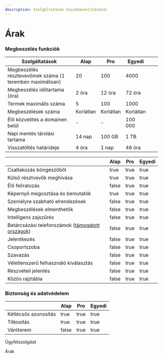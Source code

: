 ```yaml
---
description: Szolgáltatások összehasonlításával
---
```


# Árak

### Megbeszélés funkciók

| Szolgáltatások                                            | Alap      | Pro       | Egyedi    |   |   |
| --------------------------------------------------------- | --------- | --------- | --------- | - | - |
| Megbeszélés résztevevőinek száma (1 teremben maximálisan) | 20        | 100       | 4000      |   |   |
| Megbeszélés időtartama (óra)                              | 2 óra     | 12 óra    | 72 óra    |   |   |
| Termek maximális száma                                    | 5         | 100       | 1000      |   |   |
| Megbeszélések száma                                       | Korlátlan | Korlátlan | Korlátlan |   |   |
| Élő közvetítés a domainen belül                           | -         | -         | 100 000   |   |   |
| Napi mentés tárolási tartama                              | 14 nap    | 100 GB    | 1 TB      |   |   |
| Visszatöltés határideje                                   | 4 óra     | 1 nap     | 48 óra    |   |   |

<table data-header-hidden><thead><tr><th></th><th data-type="checkbox">Alap</th><th data-type="checkbox">Pro</th><th data-type="checkbox">Egyedi</th></tr></thead><tbody><tr><td>Csatlakozás böngészőből</td><td>true</td><td>true</td><td>true</td></tr><tr><td>Külső résztvevők meghívása</td><td>true</td><td>true</td><td>true</td></tr><tr><td>Élő feliratozás</td><td>false</td><td>true</td><td>true</td></tr><tr><td>Képernyő megosztása és bemutatók</td><td>true</td><td>true</td><td>true</td></tr><tr><td>Személyre szabható elrendezések</td><td>false</td><td>true</td><td>true</td></tr><tr><td>Megbeszélések elmenthetők</td><td>false</td><td>true</td><td>true</td></tr><tr><td>Intelligens zajszűrés</td><td>false</td><td>true</td><td>true</td></tr><tr><td>Betárcsázási telefonszámok (<a href="tamogatott-orszagok.md">támogatott országok</a>)</td><td>false</td><td>true</td><td>true</td></tr><tr><td>Jelentkezés</td><td>false</td><td>true</td><td>true</td></tr><tr><td>Csoportszoba</td><td>false</td><td>true</td><td>true</td></tr><tr><td>Szavazás</td><td>false</td><td>true</td><td>true</td></tr><tr><td>Véletlenszerű felhasználó kiválasztás</td><td>false</td><td>true</td><td>true</td></tr><tr><td>Részvételi jelentés</td><td>false</td><td>true</td><td>true</td></tr><tr><td>Közös rajztábla</td><td>false</td><td>true</td><td>true</td></tr></tbody></table>

### Biztonság és adatvédelem

<table><thead><tr><th></th><th data-type="checkbox">Alap</th><th data-type="checkbox">Pro</th><th data-type="checkbox">Egyedi</th></tr></thead><tbody><tr><td>Kétlécsős azonosítás</td><td>true</td><td>true</td><td>true</td></tr><tr><td>Titkosítás</td><td>true</td><td>true</td><td>true</td></tr><tr><td>Váróterem</td><td>false</td><td>true</td><td>true</td></tr></tbody></table>

Ügyfélszolgálat

Árak
